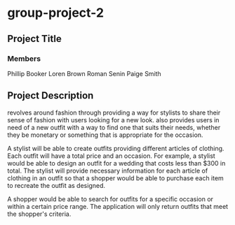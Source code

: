 # group-project-2

## Project Title
<Pending>

### Members
Phillip Booker
Loren Brown
Roman Senin
Paige Smith

## Project Description

<Project name> revolves around fashion through providing a way for stylists to share their sense of fashion with users looking for a new look. <Project name> also provides users in need of a new outfit with a way to find one that suits their needs, whether they be monetary or something that is appropriate for the occasion.

A stylist will be able to create outfits providing different articles of clothing. Each outfit will have a total price and an occasion. For example, a stylist would be able to design an outfit for a wedding that costs less than $300 in total. The stylist will provide necessary information for each article of clothing in an outfit so that a shopper would be able to purchase each item to recreate the outfit as designed.

A shopper would be able to search for outfits for a specific occasion or within a certain price range. The application will only return outfits that meet the shopper's criteria.